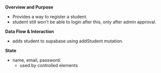 **Overview and Purpose**

- Provides a way to register a student.
- student still won't be able to login after this, only after admin approval.

**Data Flow & Interaction**

- adds student to supabase using addStudent mutation.

**State**

- name, email, password:
  - used by controlled elements
